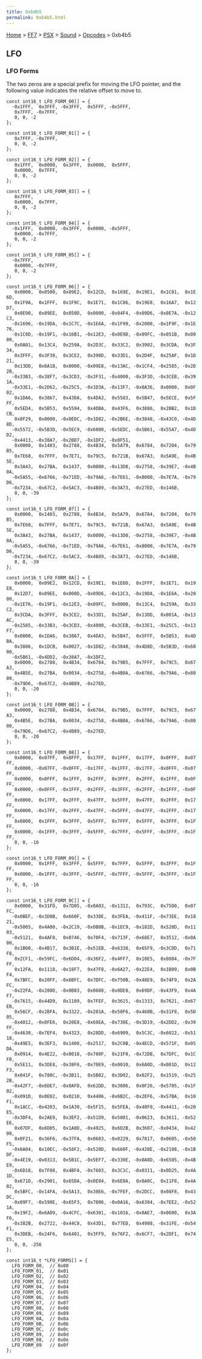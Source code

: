 ```yaml
---
title: 0xb4b5
permalink: 0xb4b5.html
---
```


[Home](../../../../Main%20Page.md) > [FF7](../../../../FF7.md) > [PSX](../../../PSX.md) > [Sound](../../Sound.md) > [Opcodes](../Opcodes.md) > 0xb4b5

## LFO

### LFO Forms

The two zeros are a special prefix for moving the LFO pointer, and the
following value indicates the relative offset to move to.

`const int16_t LFO_FORM_00[] = {`  
`  -0x1FFF,  0x3FFF, -0x3FFF,  0x5FFF, -0x5FFF,`  
`   0x7FFF, -0x7FFF,`  
`   0, 0, -2`  
`};`  
  
`const int16_t LFO_FORM_01[] = {`  
`   0x7FFF, -0x7FFF,`  
`   0, 0, -2`  
`};`  
  
`const int16_t LFO_FORM_02[] = {`  
`   0x1FFF,  0x0000,  0x3FFF,  0x0000,  0x5FFF,`  
`   0x0000,  0x7FFF,`  
`   0, 0, -2`  
`};`  
  
`const int16_t LFO_FORM_03[] = {`  
`   0x7FFF,`  
`   0x0000,  0x7FFF,`  
`   0, 0, -2`  
`};`  
  
`const int16_t LFO_FORM_04[] = {`  
`  -0x1FFF,  0x0000, -0x3FFF,  0x0000, -0x5FFF,`  
`   0x0000, -0x7FFF,`  
`   0, 0, -2`  
`};`  
  
`const int16_t LFO_FORM_05[] = {`  
`  -0x7FFF,`  
`   0x0000, -0x7FFF,`  
`   0, 0, -2`  
`};`  
  
`const int16_t LFO_FORM_06[] = {`  
`   0x0000,  0x0500,  0x09E2,  0x12CD,  0x169E,  0x19E1,  0x1C81,  0x1E6D,`  
`   0x1F9A,  0x1FFF,  0x1F9C,  0x1E71,  0x1C86,  0x19E8,  0x16A7,  0x12D7,`  
`   0x0E90,  0x09EE,  0x050D,  0x0000, -0x04F4, -0x09D6, -0x0E7A, -0x12C3,`  
`  -0x1696, -0x19DA, -0x1C7C, -0x1E6A, -0x1F99, -0x2000, -0x1F9F, -0x1E76,`  
`  -0x1C8D, -0x19F1, -0x16B1, -0x12E3, -0x0E9D, -0x09FC, -0x051B,  0x0000,`  
`   0x0A01,  0x13C4,  0x259A,  0x2D3C,  0x33C2,  0x3902,  0x3CDA,  0x3F34,`  
`   0x3FFF,  0x3F38,  0x3CE2,  0x390D,  0x33D1,  0x2D4F,  0x25AF,  0x1D21,`  
`   0x13DD,  0x0A1B,  0x0000, -0x09E8, -0x13AC, -0x1CF4, -0x2585, -0x2D2B,`  
`  -0x33B3, -0x38F7, -0x3CD3, -0x3F31, -0x4000, -0x3F3D, -0x3CEB, -0x391A,`  
`  -0x33E1, -0x2D62, -0x25C5, -0x1D3A, -0x13F7, -0x0A36,  0x0000,  0x0F02,`  
`   0x1DA6,  0x3867,  0x43DA,  0x4DA3,  0x5583,  0x5B47,  0x5ECE,  0x5FFF,`  
`   0x5ED4,  0x5B53,  0x5594,  0x4DBA,  0x43F6,  0x3886,  0x2BB2,  0x1DCB,`  
`   0x0F29,  0x0000, -0x0EDC, -0x1D82, -0x2B6E, -0x3848, -0x43C0, -0x4D8D,`  
`  -0x5572, -0x5B3D, -0x5EC9, -0x6000, -0x5EDC, -0x5B61, -0x55A7, -0x4DD2,`  
`  -0x4413, -0x38A7, -0x2BD7, -0x1DF2, -0x0F51,`  
`   0x0000,  0x1403,  0x2788,  0x4B34,  0x5A79,  0x6784,  0x7204,  0x79B5,`  
`   0x7E68,  0x7FFF,  0x7E71,  0x79C5,  0x721B,  0x67A3,  0x5A9E,  0x4B5E,`  
`   0x3A43,  0x27BA,  0x1437,  0x0000, -0x13D0, -0x2758, -0x39E7, -0x4B0A,`  
`  -0x5A55, -0x6766, -0x71ED, -0x79A6, -0x7E61, -0x8000, -0x7E7A, -0x79D6,`  
`  -0x7234, -0x67C2, -0x5AC3, -0x4B89, -0x3A73, -0x27ED, -0x146B,`  
`   0, 0, -39`  
`};`  
  
`const int16_t LFO_FORM_07[] = {`  
`   0x0000,  0x1403,  0x2788,  0x4B34,  0x5A79,  0x6784,  0x7204,  0x79B5,`  
`   0x7E68,  0x7FFF,  0x7E71,  0x79C5,  0x721B,  0x67A3,  0x5A9E,  0x4B5E,`  
`   0x3A43,  0x27BA,  0x1437,  0x0000, -0x13D0, -0x2758, -0x39E7, -0x4B0A,`  
`  -0x5A55, -0x6766, -0x71ED, -0x79A6, -0x7E61, -0x8000, -0x7E7A, -0x79D6,`  
`  -0x7234, -0x67C2, -0x5AC3, -0x4B89, -0x3A73, -0x27ED, -0x146B,`  
`   0, 0, -39`  
`};`  
  
`const int16_t LFO_FORM_0A[] = {`  
`   0x0000,  0x09E2,  0x12CD,  0x19E1,  0x1E6D,  0x1FFF,  0x1E71,  0x19E8,`  
`   0x12D7,  0x09EE,  0x000D, -0x09D6, -0x12C3, -0x19DA, -0x1E6A, -0x2000,`  
`  -0x1E76, -0x19F1, -0x12E3, -0x09FC,  0x0000,  0x13C4,  0x259A,  0x33C2,`  
`   0x3CDA,  0x3FFF,  0x3CE2,  0x33D1,  0x25AF,  0x13DD,  0x001A, -0x13AC,`  
`  -0x2585, -0x33B3, -0x3CD3, -0x4000, -0x3CEB, -0x33E1, -0x25C5, -0x13F7,`  
`   0x0000,  0x1DA6,  0x3867,  0x4DA3,  0x5B47,  0x5FFF,  0x5B53,  0x4DBA,`  
`   0x3886,  0x1DCB,  0x0027, -0x1D82, -0x3848, -0x4D8D, -0x5B3D, -0x6000,`  
`  -0x5B61, -0x4DD2, -0x38A7, -0x1DF2,`  
`   0x0000,  0x2788,  0x4B34,  0x6784,  0x79B5,  0x7FFF,  0x79C5,  0x67A3,`  
`   0x4B5E,  0x27BA,  0x0034, -0x2758, -0x4B0A, -0x6766, -0x79A6, -0x8000,`  
`  -0x79D6, -0x67C2, -0x4B89, -0x27ED,`  
`   0, 0, -20`  
`};`  
  
`const int16_t LFO_FORM_0B[] = {`  
`   0x0000,  0x2788,  0x4B34,  0x6784,  0x79B5,  0x7FFF,  0x79C5,  0x67A3,`  
`   0x4B5E,  0x27BA,  0x0034, -0x2758, -0x4B0A, -0x6766, -0x79A6, -0x8000,`  
`  -0x79D6, -0x67C2, -0x4B89, -0x27ED,`  
`   0, 0, -20`  
`};`  
  
`const int16_t LFO_FORM_08[] = {`  
`   0x0000,  0x07FF,  0x0FFF,  0x17FF,  0x1FFF,  0x17FF,  0x0FFF,  0x07FF,`  
`   0x0000, -0x07FF, -0x0FFF, -0x17FF, -0x1FFF, -0x17FF, -0x0FFF, -0x07FF,`  
`   0x0000,  0x0FFF,  0x1FFF,  0x2FFF,  0x3FFF,  0x2FFF,  0x1FFF,  0x0FFF,`  
`   0x0000, -0x0FFF, -0x1FFF, -0x2FFF, -0x3FFF, -0x2FFF, -0x1FFF, -0x0FFF,`  
`   0x0000,  0x17FF,  0x2FFF,  0x47FF,  0x5FFF,  0x47FF,  0x2FFF,  0x17FF,`  
`   0x0000, -0x17FF, -0x2FFF, -0x47FF, -0x5FFF, -0x47FF, -0x2FFF, -0x17FF,`  
`   0x0000,  0x1FFF,  0x3FFF,  0x5FFF,  0x7FFF,  0x5FFF,  0x3FFF,  0x1FFF,`  
`   0x0000, -0x1FFF, -0x3FFF, -0x5FFF, -0x7FFF, -0x5FFF, -0x3FFF, -0x1FFF,`  
`   0, 0, -16`  
`};`  
  
`const int16_t LFO_FORM_09[] = {`  
`   0x0000,  0x1FFF,  0x3FFF,  0x5FFF,  0x7FFF,  0x5FFF,  0x3FFF,  0x1FFF,`  
`   0x0000, -0x1FFF, -0x3FFF, -0x5FFF, -0x7FFF, -0x5FFF, -0x3FFF, -0x1FFF,`  
`   0, 0, -16`  
`};`  
  
`const int16_t LFO_FORM_0C[] = {`  
`   0x0000,  0x31FD,  0x7D05, -0x0A03, -0x1312,  0x793C,  0x75D0,  0x07FC,`  
`  -0x0BEF, -0x3D0B,  0x660F,  0x330E,  0x3FEA, -0x411F, -0x73EE,  0x1821,`  
`  -0x5005,  0x4A00, -0x2C19, -0x0B0B, -0x1EC9, -0x182D,  0x520D,  0x1103,`  
`  -0x5121,  0x4AF8,  0x0746,  0x70F4, -0x713F, -0x68E7,  0x3512, -0x0A00,`  
`   0x1B00, -0x4B17,  0x3B1E, -0x51EB, -0x6338,  0x65F9, -0x3CDD,  0x71F8,`  
`   0x2CF1, -0x59FC, -0x6D04, -0x36F2, -0x4FF7,  0x10E5,  0x0804, -0x7FFF,`  
`   0x12FA,  0x1118, -0x18F7,  0x47F8, -0x6A27, -0x22E4,  0x1B09,  0x0BF4,`  
`   0x7BFC,  0x20FF, -0x6BFC,  0x7DFC, -0x750B, -0x48E9,  0x74F9,  0x2AFC,`  
`  -0x22FA, -0x280D, -0x0B03,  0x0608, -0x0DE8,  0x69DF, -0x43F9,  0x4AF7,`  
`  -0x7615, -0x44D9,  0x1109,  0x7FEF,  0x3615, -0x1333,  0x7621, -0x67EB,`  
`   0x56CF, -0x2BFA,  0x3322, -0x201A, -0x50F6, -0x460B, -0x31F8,  0x5D05,`  
`  -0x4012, -0x0FE6,  0x20E8, -0x60EA, -0x730E, -0x3D19, -0x2DD2, -0x39FF,`  
`  -0x4630, -0x7EF4,  0x4323,  0x28DD, -0x6909,  0x5C3C, -0x6022, -0x5118,`  
`  -0x49E5,  0x3EF3,  0x1408, -0x2517,  0x2C0B, -0x4ECD, -0x571F,  0x05DA,`  
`   0x0914,  0x4E22, -0x0018, -0x780F,  0x21F0, -0x72DB,  0x7DFC,  0x1CF0,`  
`   0x5E11,  0x3DE8, -0x38F6, -0x70E9, -0x0010,  0x6A0D, -0x001D,  0x12F3,`  
`   0x041F,  0x780C, -0x3B11,  0x5B02,  0x3D02,  0x02F2,  0x1519, -0x252B,`  
`  -0x42F7, -0x6DE7, -0x0AFD,  0x62DD,  0x3806,  0x0F26, -0x5705, -0x1F02,`  
`  -0x091D,  0x0E02,  0x0210,  0x4406, -0x6B2C, -0x2EF6, -0x57BA,  0x10F1,`  
`   0x1ACC, -0x4203,  0x1A30, -0x5F15,  0x5FEA, -0x40F0, -0x4411, -0x20E5,`  
`  -0x3DF4,  0x2AE0,  0x3EF2, -0x51D9,  0x5001, -0x0623,  0x3611, -0x52E6,`  
`   0x07DF,  0x6D05,  0x1A0D, -0x4925,  0x6D2B,  0x3607, -0x0434,  0x4208,`  
`   0x0F21,  0x36F6, -0x37FA,  0x0603, -0x0229,  0x7817,  0x0605, -0x50F5,`  
`  -0x6A04,  0x10EC, -0x58F2, -0x520D,  0x660F, -0x420E, -0x2108, -0x1BDF,`  
`  -0x4E19, -0x0313,  0x5B1C, -0x5EF7, -0x330E, -0x0A0D, -0x6505, -0x4BE9,`  
`  -0x6D18,  0x7F08,  0x4BFA, -0x7603,  0x3C1C, -0x0311, -0x0D25,  0x4A1D,`  
`   0x671D, -0x2901,  0x65DA, -0x0E04,  0x6E0A,  0x0A0C,  0x11F8,  0x4A02,`  
`   0x5BFC, -0x14FA, -0x5A13,  0x30E6, -0x7FEF, -0x2DCC,  0x08F8,  0x43DC,`  
`  -0x09F7, -0x590E, -0x65F3,  0x7006, -0x0A16, -0x6304, -0x7EE2, -0x521A,`  
`  -0x19F2, -0x6A09, -0x4CFC, -0x6301, -0x1016, -0x0AE7, -0x0600,  0x3AF6,`  
`  -0x382B,  0x2722, -0x44C8,  0x43D1,  0x77ED,  0x4908, -0x31FE, -0x54F1,`  
`   0x3DEB, -0x24F6,  0x6401,  0x3FF9,  0x76F2, -0x6CF7, -0x2DF1,  0x74E5,`  
`   0, 0, -256`  
`};`  
  
`const int16_t *LFO_FORMS[] = {`  
`  LFO_FORM_00,  // 0x00`  
`  LFO_FORM_01,  // 0x01`  
`  LFO_FORM_02,  // 0x02`  
`  LFO_FORM_03,  // 0x03`  
`  LFO_FORM_04,  // 0x04`  
`  LFO_FORM_05,  // 0x05`  
`  LFO_FORM_06,  // 0x06`  
`  LFO_FORM_07,  // 0x07`  
`  LFO_FORM_08,  // 0x08`  
`  LFO_FORM_09,  // 0x09`  
`  LFO_FORM_0A,  // 0x0a`  
`  LFO_FORM_0B,  // 0x0b`  
`  LFO_FORM_0C,  // 0x0c`  
`  LFO_FORM_09,  // 0x0d`  
`  LFO_FORM_08,  // 0x0e`  
`  LFO_FORM_09   // 0x0f`  
`};`
